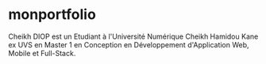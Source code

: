 # monportfolio
Cheikh DIOP est un Etudiant à l'Université Numérique Cheikh Hamidou Kane ex UVS en Master 1 en Conception en Développement d'Application Web, Mobile et Full-Stack.
